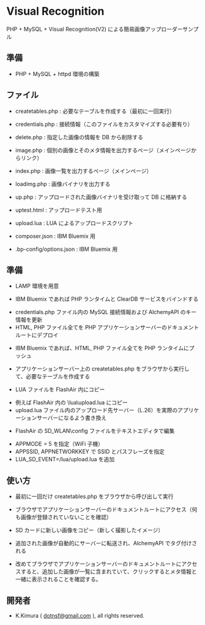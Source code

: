 # Visual Recognition

PHP + MySQL + Visual Recognition(V2) による簡易画像アップローダーサンプル


## 準備

- PHP + MySQL + httpd 環境の構築

## ファイル

- createtables.php : 必要なテーブルを作成する（最初に一回実行）

- credentials.php : 接続情報（このファイルをカスタマイズする必要有り）

- delete.php : 指定した画像の情報を DB から削除する

- image.php : 個別の画像とそのメタ情報を出力するページ（メインページからリンク）

- index.php : 画像一覧を出力するページ（メインページ）

- loadimg.php : 画像バイナリを出力する

- up.php : アップロードされた画像バイナリを受け取って DB に格納する

- uptest.html : アップロードテスト用

- upload.lua : LUA によるアップロードスクリプト

- composer.json : IBM Bluemix 用

- .bp-config/options.json : IBM Bluemix 用

## 準備


- LAMP 環境を用意
 * IBM Bluemix であれば PHP ランタイムと ClearDB サービスをバインドする

- credentials.php ファイル内の MySQL 接続情報および AlchemyAPI のキー情報を更新
- HTML, PHP ファイル全てを PHP アプリケーションサーバーのドキュメントルートにデプロイ
 * IBM Bluemix であれば、HTML, PHP ファイル全てを PHP ランタイムにプッシュ

- アプリケーションサーバー上の createtables.php をブラウザから実行して、必要なテーブルを作成する

- LUA ファイルを FlashAir 内にコピー
 * 例えば FlashAir 内の \lua\upload.lua にコピー
 * upload.lua ファイル内のアップロード先サーバー（L.26）を実際のアプリケーションサーバーになるよう書き換え

- FlashAir の SD_WLAN\config ファイルをテキストエディタで編集
 * APPMODE = 5 を指定（WiFi 子機）
 * APPSSID, APPNETWORKKEY で SSID とパスフレーズを指定
 * LUA_SD_EVENT=/lua/upload.lua を追加

## 使い方

- 最初に一回だけ createtables.php をブラウザから呼び出して実行

- ブラウザでアプリケーションサーバーのドキュメントルートにアクセス（何も画像が登録されていないことを確認）

- SD カードに新しい画像をコピー（新しく撮影したイメージ）

- 追加された画像が自動的にサーバーに転送され、AlchemyAPI でタグ付けされる

- 改めてブラウザでアプリケーションサーバーのドキュメントルートにアクセスすると、追加した画像が一覧に含まれていて、クリックするとメタ情報と一緒に表示されることを確認する。

## 開発者

- K.Kimura ( dotnsf@gmail.com ), all rights reserved.



